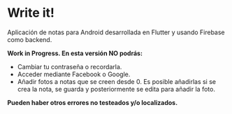 # Write it!
Aplicación de notas para Android desarrollada en Flutter y usando Firebase como backend.

**Work in Progress. En esta versión NO podrás:**
  - Cambiar tu contraseña o recordarla.
  - Acceder mediante Facebook o Google.
  - Añadir fotos a notas que se creen desde 0. Es posible añadirlas si se crea la nota, se guarda y posteriormente se edita para añadir la foto.
  
 **Pueden haber otros errores no testeados y/o localizados.**
